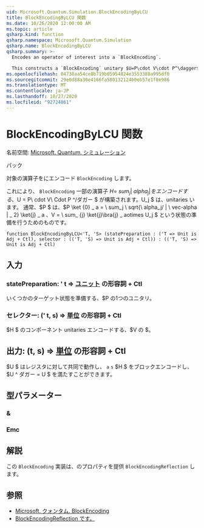 ```yaml
---
uid: Microsoft.Quantum.Simulation.BlockEncodingByLCU
title: BlockEncodingByLCU 関数
ms.date: 10/26/2020 12:00:00 AM
ms.topic: article
qsharp.kind: function
qsharp.namespace: Microsoft.Quantum.Simulation
qsharp.name: BlockEncodingByLCU
qsharp.summary: >-
  Encodes an operator of interest into a `BlockEncoding`.

  This constructs a `BlockEncoding` unitary $U=P\cdot V\cdot P^\dagger$ that encodes some operator $H=\sum_{j}|\alpha_j|U_j$ of interest that is a linear combination of unitaries. Typically, $P$ is a state preparation unitary such that $P\ket{0}\_a=\sum_j\sqrt{\alpha_j/\|\vec\alpha\|\_2}\ket{j}\_a$, and $V=\sum_{j}\ket{j}\bra{j}\_a\otimes U_j$.
ms.openlocfilehash: 04738aa54ce8b719b05954824e3553388a995df0
ms.sourcegitcommit: 29e0d88a30e4166fa580132124b0eb57e1f0e986
ms.translationtype: MT
ms.contentlocale: ja-JP
ms.lasthandoff: 10/27/2020
ms.locfileid: "92724861"
---
```

# <a name="blockencodingbylcu-function"></a>BlockEncodingByLCU 関数

名前空間: [Microsoft. Quantum. シミュレーション](xref:Microsoft.Quantum.Simulation)

パック [](https://nuget.org/packages/)


対象の演算子をにエンコード `BlockEncoding` します。

これにより、 `BlockEncoding` 一部の演算子 $H = \ sum_ {j} | \ alpha_j | をエンコードする、$U = P\ cdot V\ Cdot P ^/ダガー $ が構築されます。U_j $ は、unitaries います。 通常、$P $ は、$P \ket {0} \_ a = \ sum_j \ sqrt{\ alpha_j/ \| \ vec-alpha \| \_ 2} \ket{j} \_ a $、$V = \ sum_ {j} \ket{j}\bra{j} \_ aotimes U_j $ という状態の準備を行うためのものです。

```qsharp
function BlockEncodingByLCU<'T, 'S> (statePreparation : ('T => Unit is Adj + Ctl), selector : (('T, 'S) => Unit is Adj + Ctl)) : (('T, 'S) => Unit is Adj + Ctl)
```


## <a name="input"></a>入力

### <a name="statepreparation--t--unit-adj--ctl"></a>statePreparation: ' t => [ユニット](xref:microsoft.quantum.lang-ref.unit) の形容詞 + Ctl

いくつかのターゲット状態を準備する、$P の1つのユニタリ。


### <a name="selector--ts--unit-adj--ctl"></a>セレクター: (' t, s) => [単位](xref:microsoft.quantum.lang-ref.unit) の形容詞 + Ctl

$H $ のコンポーネント unitaries エンコードする、$V の $。



## <a name="output--ts--unit-adj--ctl"></a>出力: (t, s) => [単位](xref:microsoft.quantum.lang-ref.unit) の形容詞 + Ctl

$U $ はレジスタに対して共同で動作し、 `a` `s` $H $ をブロックエンコードし、$U ^ ダガー = U $ を満たすことができます。

## <a name="type-parameters"></a>型パラメーター

### <a name="t"></a>&


### <a name="s"></a>Emc



## <a name="remarks"></a>解説

この `BlockEncoding` 実装は、のプロパティを提供 `BlockEncodingReflection` します。

## <a name="see-also"></a>参照

- [Microsoft. クォンタム. BlockEncoding](xref:Microsoft.Quantum.Simulation.BlockEncoding)
- [BlockEncodingReflection です。](xref:Microsoft.Quantum.Simulation.BlockEncodingReflection)